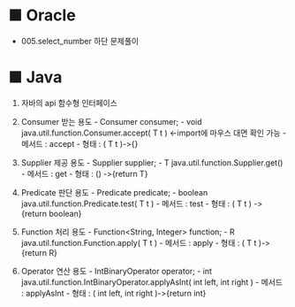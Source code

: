 # ■ Oracle
- 005.select_number 하단 문제풀이

# ■ Java

1. 자바의 api 함수형 인터페이스

 01. Consumer 받는 용도 
 	- Consumer<String> consumer;
	- void java.util.function.Consumer.accept( T t )  <-import에 마우스 대면 확인 가능
	- 메서드 : accept 
	- 형태 : ( T t )->{}

 02. Supplier 제공 용도 
 	- Supplier<String> supplier;
 	- T java.util.function.Supplier.get()
 	- 메서드 : get 
 	- 형태 : () ->{return T} 
 
 03. Predicate 판단 용도
 	- Predicate<Integer> predicate;
 	- boolean java.util.function.Predicate.test( T t )
 	- 메서드 : test
 	- 형태 : ( T t ) ->{return boolean}
 	
 04. Function 처리 용도
 	- Function<String, Integer> function;
 	- R java.util.function.Function.apply( T t ) 
 	- 메서드 : apply
 	- 형태 : ( T t )->{return R}
 	
 05. Operator 연산 용도
 	- IntBinaryOperator operator;
 	- int java.util.function.IntBinaryOperator.applyAsInt( int left, int right ) 
 	- 메서드 : applyAsInt
 	- 형태 : ( int left, int right )->{return int}